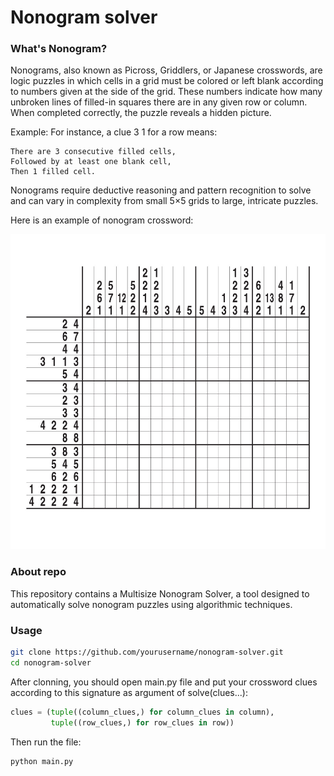 # Nonogram solver

### What's Nonogram?

Nonograms, also known as Picross, Griddlers, or Japanese crosswords, are logic puzzles in which cells in a grid must be colored or left blank according to numbers given at the side of the grid. These numbers indicate how many unbroken lines of filled-in squares there are in any given row or column. When completed correctly, the puzzle reveals a hidden picture.

Example:
For instance, a clue 3 1 for a row means:

```
There are 3 consecutive filled cells,
Followed by at least one blank cell,
Then 1 filled cell.
```


Nonograms require deductive reasoning and pattern recognition to solve and can vary in complexity from small 5×5 grids to large, intricate puzzles.


Here is an example of nonogram crossword:

![nonogram](assets/nonogram.png)

### About repo

This repository contains a Multisize Nonogram Solver, a tool designed to automatically solve nonogram puzzles using algorithmic techniques.

### Usage

```bash
git clone https://github.com/yourusername/nonogram-solver.git
cd nonogram-solver
```

After clonning, you should open main.py file and put your crossword clues according to this signature as argument of solve(clues...):

```python
clues = (tuple((column_clues,) for column_clues in column),
         tuple((row_clues,) for row_clues in row))
```

Then run the file:

```bash
python main.py
```